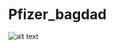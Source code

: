 # Pfizer_bagdad
![alt text](https://www.google.com/imgres?q=drapeau%20turquie&imgurl=https%3A%2F%2Fupload.wikimedia.org%2Fwikipedia%2Fcommons%2Fthumb%2Fb%2Fb4%2FFlag_of_Turkey.svg%2Flangfr-225px-Flag_of_Turkey.svg.png&imgrefurl=https%3A%2F%2Ffr.wikipedia.org%2Fwiki%2FDrapeau_de_la_Turquie&docid=EUhnCKZuioJbrM&tbnid=bWbSVfrwcmc2pM&vet=12ahUKEwi22OWzsrGJAxWsQ6QEHeYuKAoQM3oECBUQAA..i&w=225&h=150&hcb=2&ved=2ahUKEwi22OWzsrGJAxWsQ6QEHeYuKAoQM3oECBUQAA)
